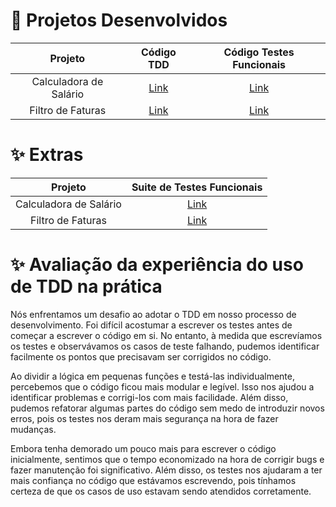 # 🧩 Projetos Desenvolvidos
Projeto | Código TDD | Código Testes Funcionais
:--: | :--: | :--:
Calculadora de Salário | [Link](calculadora-de-salario) | [Link](calculadora-de-salario/src/test/java/br/com/ufcg/vv/functionalTests/)
Filtro de Faturas | [Link](filtro-de-faturas) | [Link](filtro-de-faturas/src/test/java/functionalTests/)

# ✨ Extras
Projeto | Suite de Testes Funcionais
:--: | :--: 
Calculadora de Salário | [Link](../../extras/SUITE_DE_TESTES_CALCULADORA_DE_SALARIO.pdf)
Filtro de Faturas | [Link](../../extras/SUITE_DE_TESTES_FILTRO_DE_FATURAS.pdf)
# ✨ Avaliação da experiência do uso de TDD na prática

Nós enfrentamos um desafio ao adotar o TDD em nosso processo de desenvolvimento. Foi difícil acostumar a escrever os testes antes de começar a escrever o código em si. No entanto, à medida que escrevíamos os testes e observávamos os casos de teste falhando, pudemos identificar facilmente os pontos que precisavam ser corrigidos no código.

Ao dividir a lógica em pequenas funções e testá-las individualmente, percebemos que o código ficou mais modular e legível. Isso nos ajudou a identificar problemas e corrigi-los com mais facilidade. Além disso, pudemos refatorar algumas partes do código sem medo de introduzir novos erros, pois os testes nos deram mais segurança na hora de fazer mudanças.

Embora tenha demorado um pouco mais para escrever o código inicialmente, sentimos que o tempo economizado na hora de corrigir bugs e fazer manutenção foi significativo. Além disso, os testes nos ajudaram a ter mais confiança no código que estávamos escrevendo, pois tínhamos certeza de que os casos de uso estavam sendo atendidos corretamente.
